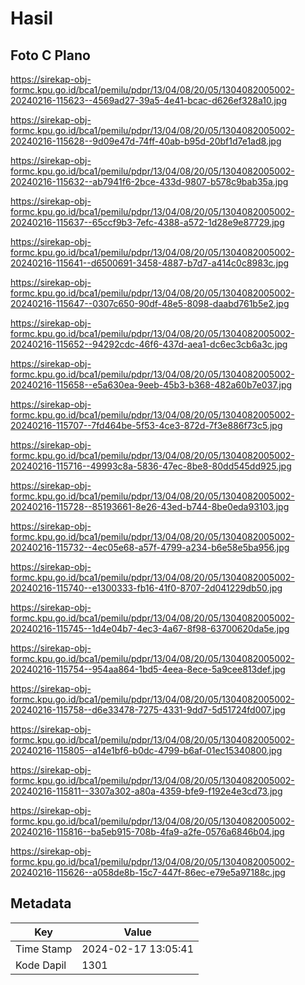# Hasil

## Foto C Plano

https://sirekap-obj-formc.kpu.go.id/bca1/pemilu/pdpr/13/04/08/20/05/1304082005002-20240216-115623--4569ad27-39a5-4e41-bcac-d626ef328a10.jpg

https://sirekap-obj-formc.kpu.go.id/bca1/pemilu/pdpr/13/04/08/20/05/1304082005002-20240216-115628--9d09e47d-74ff-40ab-b95d-20bf1d7e1ad8.jpg

https://sirekap-obj-formc.kpu.go.id/bca1/pemilu/pdpr/13/04/08/20/05/1304082005002-20240216-115632--ab7941f6-2bce-433d-9807-b578c9bab35a.jpg

https://sirekap-obj-formc.kpu.go.id/bca1/pemilu/pdpr/13/04/08/20/05/1304082005002-20240216-115637--65ccf9b3-7efc-4388-a572-1d28e9e87729.jpg

https://sirekap-obj-formc.kpu.go.id/bca1/pemilu/pdpr/13/04/08/20/05/1304082005002-20240216-115641--d6500691-3458-4887-b7d7-a414c0c8983c.jpg

https://sirekap-obj-formc.kpu.go.id/bca1/pemilu/pdpr/13/04/08/20/05/1304082005002-20240216-115647--0307c650-90df-48e5-8098-daabd761b5e2.jpg

https://sirekap-obj-formc.kpu.go.id/bca1/pemilu/pdpr/13/04/08/20/05/1304082005002-20240216-115652--94292cdc-46f6-437d-aea1-dc6ec3cb6a3c.jpg

https://sirekap-obj-formc.kpu.go.id/bca1/pemilu/pdpr/13/04/08/20/05/1304082005002-20240216-115658--e5a630ea-9eeb-45b3-b368-482a60b7e037.jpg

https://sirekap-obj-formc.kpu.go.id/bca1/pemilu/pdpr/13/04/08/20/05/1304082005002-20240216-115707--7fd464be-5f53-4ce3-872d-7f3e886f73c5.jpg

https://sirekap-obj-formc.kpu.go.id/bca1/pemilu/pdpr/13/04/08/20/05/1304082005002-20240216-115716--49993c8a-5836-47ec-8be8-80dd545dd925.jpg

https://sirekap-obj-formc.kpu.go.id/bca1/pemilu/pdpr/13/04/08/20/05/1304082005002-20240216-115728--85193661-8e26-43ed-b744-8be0eda93103.jpg

https://sirekap-obj-formc.kpu.go.id/bca1/pemilu/pdpr/13/04/08/20/05/1304082005002-20240216-115732--4ec05e68-a57f-4799-a234-b6e58e5ba956.jpg

https://sirekap-obj-formc.kpu.go.id/bca1/pemilu/pdpr/13/04/08/20/05/1304082005002-20240216-115740--e1300333-fb16-41f0-8707-2d041229db50.jpg

https://sirekap-obj-formc.kpu.go.id/bca1/pemilu/pdpr/13/04/08/20/05/1304082005002-20240216-115745--1d4e04b7-4ec3-4a67-8f98-63700620da5e.jpg

https://sirekap-obj-formc.kpu.go.id/bca1/pemilu/pdpr/13/04/08/20/05/1304082005002-20240216-115754--954aa864-1bd5-4eea-8ece-5a9cee813def.jpg

https://sirekap-obj-formc.kpu.go.id/bca1/pemilu/pdpr/13/04/08/20/05/1304082005002-20240216-115758--d6e33478-7275-4331-9dd7-5d51724fd007.jpg

https://sirekap-obj-formc.kpu.go.id/bca1/pemilu/pdpr/13/04/08/20/05/1304082005002-20240216-115805--a14e1bf6-b0dc-4799-b6af-01ec15340800.jpg

https://sirekap-obj-formc.kpu.go.id/bca1/pemilu/pdpr/13/04/08/20/05/1304082005002-20240216-115811--3307a302-a80a-4359-bfe9-f192e4e3cd73.jpg

https://sirekap-obj-formc.kpu.go.id/bca1/pemilu/pdpr/13/04/08/20/05/1304082005002-20240216-115816--ba5eb915-708b-4fa9-a2fe-0576a6846b04.jpg

https://sirekap-obj-formc.kpu.go.id/bca1/pemilu/pdpr/13/04/08/20/05/1304082005002-20240216-115626--a058de8b-15c7-447f-86ec-e79e5a97188c.jpg


## Metadata

| Key        | Value               |
| ---------- | ------------------- |
| Time Stamp | 2024-02-17 13:05:41 |
| Kode Dapil | 1301                |



